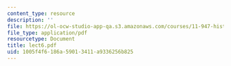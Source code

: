 ```yaml
---
content_type: resource
description: ''
file: https://ol-ocw-studio-app-qa.s3.amazonaws.com/courses/11-947-history-and-theory-of-historic-preservation-spring-2007/1005f4f6186a59013411a9336256b825_lect6.pdf
file_type: application/pdf
resourcetype: Document
title: lect6.pdf
uid: 1005f4f6-186a-5901-3411-a9336256b825
---
```


